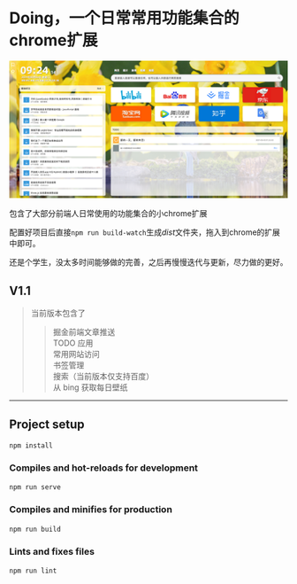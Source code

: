 # Doing，一个日常常用功能集合的 chrome扩展

<!-- 为了追求美观与实用，我的chrome中安装了很多的扩展，但是很少能够兼顾大部分人日常使用和美观的。所以我选择自己动手做一个。 -->


![no_img](https://raw.githubusercontent.com/WantedSr/doing/main/cover.png)

包含了大部分前端人日常使用的功能集合的小chrome扩展

配置好项目后直接```npm run build-watch```生成*dist*文件夹，拖入到chrome的扩展中即可。

还是个学生，没太多时间能够做的完善，之后再慢慢迭代与更新，尽力做的更好。


## V1.1
> 当前版本包含了
>> 掘金前端文章推送  
>> TODO 应用  
>> 常用网站访问  
>> 书签管理  
>> 搜索（当前版本仅支持百度）  
> 从 bing 获取每日壁纸   


------------
## Project setup
```
npm install
```

### Compiles and hot-reloads for development
```
npm run serve
```

### Compiles and minifies for production
```
npm run build
```

### Lints and fixes files
```
npm run lint
``` 
